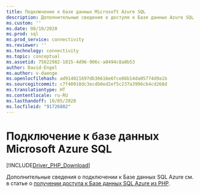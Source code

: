 ```yaml
---
title: Подключение к базе данных Microsoft Azure SQL
description: Дополнительные сведения о доступе к Базе данных Azure SQL с помощью драйверов Майкрософт для PHP для SQL Server
ms.custom: ''
ms.date: 08/10/2020
ms.prod: sql
ms.prod_service: connectivity
ms.reviewer: ''
ms.technology: connectivity
ms.topic: conceptual
ms.assetid: 75622982-1815-4d96-906c-a0494c8a0b53
author: David-Engel
ms.author: v-daenge
ms.openlocfilehash: ad914021697db36616e6fce86b14da05774d9a1b
ms.sourcegitcommit: c7f40918dc3ecdb0ed2ef5c237a3996cb4cd268d
ms.translationtype: HT
ms.contentlocale: ru-RU
ms.lasthandoff: 10/05/2020
ms.locfileid: "91726882"
---
```

# <a name="connecting-to-microsoft-azure-sql-database"></a>Подключение к базе данных Microsoft Azure SQL
[!INCLUDE[Driver_PHP_Download](../../includes/driver_php_download.md)]

Дополнительные сведения о подключении к Базе данных SQL Azure см. в статье о [получении доступа к Базе данных SQL Azure из PHP](/azure/azure-sql/database/connect-query-content-reference-guide).  
